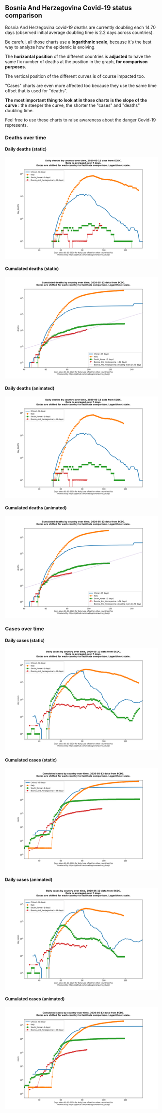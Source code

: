 ## Bosnia And Herzegovina Covid-19 status comparison 

Bosnia And Herzegovina covid-19 deaths are currently doubling each 14.70 days (observed initial average doubling time is 2.2 days across countries).



Be careful, all those charts use a **logarithmic scale**, because it's the best way to analyze how the epidemic is evolving.
 
The **horizontal position** of the different countries is **adjusted** to have the same fix number of deaths at the position in the graph, **for comparison purposes**.

The vertical position of the different curves is of course impacted too.

"Cases" charts are even more affected too because they use the same time offset that is used for "deaths".

**The most important thing to look at in those charts is the slope of the curve** : the steeper the curve, the shorter the "cases" and "deaths" doubling time.

Feel free to use these charts to raise awareness about the danger Covid-19 represents. 


 
### Deaths over time
 
#### Daily deaths (static)
![Bosnia And Herzegovina covid-19 daily deaths static chart](https://raw.githubusercontent.com/madlag/coronavirus_study/master/notebooks/graphs/2020-05-12/countries/Bosnia_And_Herzegovina/2020-05-12_Bosnia_And_Herzegovina_day_deaths.png "Bosnia And Herzegovina covid-19 day_deaths static chart")   
 
#### Cumulated deaths (static)
![Bosnia And Herzegovina covid-19 cumulated deaths static chart](https://raw.githubusercontent.com/madlag/coronavirus_study/master/notebooks/graphs/2020-05-12/countries/Bosnia_And_Herzegovina/2020-05-12_Bosnia_And_Herzegovina_deaths.png "Bosnia And Herzegovina covid-19 deaths static chart")   
 
#### Daily deaths (animated)
![Bosnia And Herzegovina covid-19 daily deaths animated chart](https://raw.githubusercontent.com/madlag/coronavirus_study/master/notebooks/graphs/2020-05-12/countries/Bosnia_And_Herzegovina/2020-05-12_Bosnia_And_Herzegovina_day_deaths.gif "Bosnia And Herzegovina covid-19 day_deaths animated chart")   
 
#### Cumulated deaths (animated)
![Bosnia And Herzegovina covid-19 cumulated deaths animated chart](https://raw.githubusercontent.com/madlag/coronavirus_study/master/notebooks/graphs/2020-05-12/countries/Bosnia_And_Herzegovina/2020-05-12_Bosnia_And_Herzegovina_deaths.gif "Bosnia And Herzegovina covid-19 deaths animated chart")   

 
### Cases over time
 
#### Daily cases (static)
![Bosnia And Herzegovina covid-19 daily cases static chart](https://raw.githubusercontent.com/madlag/coronavirus_study/master/notebooks/graphs/2020-05-12/countries/Bosnia_And_Herzegovina/2020-05-12_Bosnia_And_Herzegovina_day_cases.png "Bosnia And Herzegovina covid-19 day_cases static chart")   
 
#### Cumulated cases (static)
![Bosnia And Herzegovina covid-19 cumulated cases static chart](https://raw.githubusercontent.com/madlag/coronavirus_study/master/notebooks/graphs/2020-05-12/countries/Bosnia_And_Herzegovina/2020-05-12_Bosnia_And_Herzegovina_cases.png "Bosnia And Herzegovina covid-19 cases static chart")   
 
#### Daily cases (animated)
![Bosnia And Herzegovina covid-19 daily cases animated chart](https://raw.githubusercontent.com/madlag/coronavirus_study/master/notebooks/graphs/2020-05-12/countries/Bosnia_And_Herzegovina/2020-05-12_Bosnia_And_Herzegovina_day_cases.gif "Bosnia And Herzegovina covid-19 day_cases animated chart")   
 
#### Cumulated cases (animated)
![Bosnia And Herzegovina covid-19 cumulated cases animated chart](https://raw.githubusercontent.com/madlag/coronavirus_study/master/notebooks/graphs/2020-05-12/countries/Bosnia_And_Herzegovina/2020-05-12_Bosnia_And_Herzegovina_cases.gif "Bosnia And Herzegovina covid-19 cases animated chart")   

